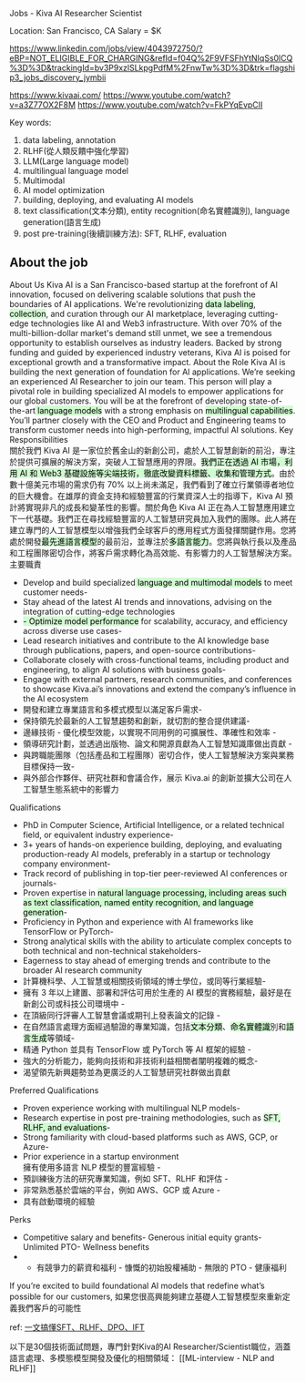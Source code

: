 
Jobs - Kiva
AI Researcher Scientist

Location: San Francisco, CA
Salary = $K 

https://www.linkedin.com/jobs/view/4043972750/?eBP=NOT_ELIGIBLE_FOR_CHARGING&refId=f04Q%2F9VFSFhYtNIqSs0lCQ%3D%3D&trackingId=bv3P9xzlSLkpgPdfM%2FnwTw%3D%3D&trk=flagship3_jobs_discovery_jymbii

https://www.kivaai.com/
https://www.youtube.com/watch?v=a3Z77OX2F8M
https://www.youtube.com/watch?v=FkPYqEvpCII

Key words:  
1. data labeling, annotation
2. RLHF(從人類反饋中強化學習)
3. LLM(Large language model)
4. multilingual language model
5. Multimodal 
6. AI model optimization
7. building, deploying, and evaluating AI models
8. text classification(文本分類), entity recognition(命名實體識別), language generation(語言生成)
9. post pre-training(後續訓練方法): SFT, RLHF, evaluation

## About the job

About Us Kiva AI is a San Francisco-based startup at the forefront of AI innovation, focused on delivering scalable solutions that push the boundaries of AI applications. We're revolutionizing <mark style="background: #BBFABBA6;">data labeling</mark>, <mark style="background: #BBFABBA6;">collection</mark>, and curation through our AI marketplace, leveraging cutting-edge technologies like AI and Web3 infrastructure. With over 70% of the multi-billion-dollar market's demand still unmet, we see a tremendous opportunity to establish ourselves as industry leaders. Backed by strong funding and guided by experienced industry veterans, Kiva AI is poised for exceptional growth and a transformative impact. About the Role Kiva AI is building the next generation of foundation for AI applications. We’re seeking an experienced AI Researcher to join our team. This person will play a pivotal role in building specialized AI models to empower applications for our global customers. You will be at the forefront of developing state-of-the-art<mark style="background: #BBFABBA6;"> language models</mark> with a strong emphasis on <mark style="background: #BBFABBA6;">multilingual capabilities</mark>. You’ll partner closely with the CEO and Product and Engineering teams to transform customer needs into high-performing, impactful AI solutions. Key Responsibilities  
關於我們 Kiva AI 是一家位於舊金山的新創公司，處於人工智慧創新的前沿，專注於提供可擴展的解決方案，突破人工智慧應用的界限。<mark style="background: #BBFABBA6;">我們正在透過 AI 市場，利用 AI 和 Web3 基礎設施等尖端技術，徹底改變資料標籤、收集和管理方式</mark>。由於數十億美元市場的需求仍有 70% 以上尚未滿足，我們看到了確立行業領導者地位的巨大機會。在雄厚的資金支持和經驗豐富的行業資深人士的指導下，Kiva AI 預計將實現非凡的成長和變革性的影響。關於角色 Kiva AI 正在為人工智慧應用建立下一代基礎。我們正在尋找經驗豐富的人工智慧研究員加入我們的團隊。此人將在建立專門的人工智慧模型以增強我們全球客戶的應用程式方面發揮關鍵作用。您將處於開發<mark style="background: #BBFABBA6;">最先進語言模型</mark>的最前沿，並專注於<mark style="background: #BBFABBA6;">多語言能力</mark>。您將與執行長以及產品和工程團隊密切合作，將客戶需求轉化為高效能、有影響力的人工智慧解決方案。主要職責
  

- Develop and build specialized<mark style="background: #BBFABBA6;"> language and multimodal models</mark> to meet customer needs- 
- Stay ahead of the latest AI trends and innovations, advising on the integration of cutting-edge technologies
- <mark style="background: #BBFABBA6;">- Optimize model performance</mark> for scalability, accuracy, and efficiency across diverse use cases- 
- Lead research initiatives and contribute to the AI knowledge base through publications, papers, and open-source contributions- 
- Collaborate closely with cross-functional teams, including product and engineering, to align AI solutions with business goals- 
- Engage with external partners, research communities, and conferences to showcase Kiva.ai’s innovations and extend the company’s influence in the AI ecosystem  
- 開發和建立專業語言和多模式模型以滿足客戶需求-
- 保持領先於最新的人工智慧趨勢和創新，就切割的整合提供建議-
- 邊緣技術 - 優化模型效能，以實現不同用例的可擴展性、準確性和效率 -
- 領導研究計劃，並透過出版物、論文和開源貢獻為人工智慧知識庫做出貢獻 -
- 與跨職能團隊（包括產品和工程團隊）密切合作，使人工智慧解決方案與業務目標保持一致-
- 與外部合作夥伴、研究社群和會議合作，展示 Kiva.ai 的創新並擴大公司在人工智慧生態系統中的影響力
    

Qualifications  
  
- PhD in Computer Science, Artificial Intelligence, or a related technical field, or equivalent industry experience- 
- 3+ years of hands-on experience building, deploying, and evaluating production-ready AI models, preferably in a startup or technology company environment- 
- Track record of publishing in top-tier peer-reviewed AI conferences or journals- 
- Proven expertise in <mark style="background: #BBFABBA6;">natural language processing, including areas such as text classification, named entity recognition, and language generation</mark>- 
- Proficiency in Python and experience with AI frameworks like TensorFlow or PyTorch- 
- Strong analytical skills with the ability to articulate complex concepts to both technical and non-technical stakeholders- 
- Eagerness to stay ahead of emerging trends and contribute to the broader AI research community  
- 計算機科學、人工智慧或相關技術領域的博士學位，或同等行業經驗-
- 擁有 3 年以上建置、部署和評估可用於生產的 AI 模型的實務經驗，最好是在新創公司或科技公司環境中 -
- 在頂級同行評審人工智慧會議或期刊上發表論文的記錄 -
- 在自然語言處理方面經過驗證的專業知識，包括<mark style="background: #BBFABBA6;">文本分類</mark>、<mark style="background: #BBFABBA6;">命名實體識</mark>別和<mark style="background: #BBFABBA6;">語言生成</mark>等領域-
- 精通 Python 並具有 TensorFlow 或 PyTorch 等 AI 框架的經驗 -
- 強大的分析能力，能夠向技術和非技術利益相關者闡明複雜的概念-
- 渴望領先新興趨勢並為更廣泛的人工智慧研究社群做出貢獻
      
Preferred Qualifications  
  
- Proven experience working with multilingual NLP models- 
- Research expertise in post pre-training methodologies, such as <mark style="background: #BBFABBA6;">SFT, RLHF, and evaluations</mark>- 
- Strong familiarity with cloud-based platforms such as AWS, GCP, or Azure- 
- Prior experience in a startup environment  
  擁有使用多語言 NLP 模型的豐富經驗 -
- 預訓練後方法的研究專業知識，例如 SFT、RLHF 和評估 -
- 非常熟悉基於雲端的平台，例如 AWS、GCP 或 Azure -
- 具有啟動環境的經驗

Perks  
  
- Competitive salary and benefits- Generous initial equity grants- Unlimited PTO- Wellness benefits  
- - 有競爭力的薪資和福利 - 慷慨的初始股權補助 - 無限的 PTO - 健康福利

If you’re excited to build foundational AI models that redefine what’s possible for our customers, 如果您很高興能夠建立基礎人工智慧模型來重新定義我們客戶的可能性

ref: [一文搞懂SFT、RLHF、DPO、IFT](https://blog.csdn.net/qq_27590277/article/details/141021131)

以下是30個技術面試問題，專門針對Kiva的AI Researcher/Scientist職位，涵蓋語言處理、多模態模型開發及優化的相關領域：  [[ML-interview - NLP and RLHF]]
